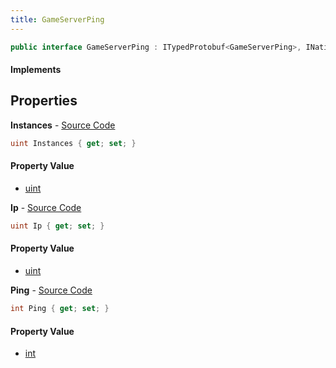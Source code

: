 ```yaml
---
title: GameServerPing
---
```


```csharp
public interface GameServerPing : ITypedProtobuf<GameServerPing>, INativeHandle
```

#### Implements

## Properties

**Instances** - [Source Code](https://github.com/swiftly-solution/swiftlys2/blob/main/managed/src/SwiftlyS2.Generated/Protobufs/Interfaces/GameServerPing.cs#L19)

```csharp
uint Instances { get; set; }
```

#### Property Value

- [uint](https://learn.microsoft.com/dotnet/api/system.uint32)

**Ip** - [Source Code](https://github.com/swiftly-solution/swiftlys2/blob/main/managed/src/SwiftlyS2.Generated/Protobufs/Interfaces/GameServerPing.cs#L16)

```csharp
uint Ip { get; set; }
```

#### Property Value

- [uint](https://learn.microsoft.com/dotnet/api/system.uint32)

**Ping** - [Source Code](https://github.com/swiftly-solution/swiftlys2/blob/main/managed/src/SwiftlyS2.Generated/Protobufs/Interfaces/GameServerPing.cs#L13)

```csharp
int Ping { get; set; }
```

#### Property Value

- [int](https://learn.microsoft.com/dotnet/api/system.int32)

